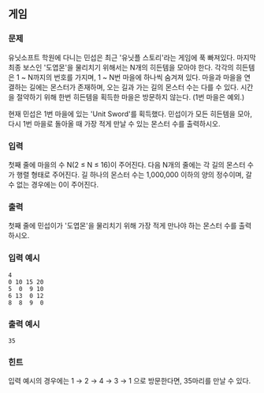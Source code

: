 ## 게임

### 문제

유닛소프트 학원에 다니는 민섭은 최근 '유닛플 스토리'라는 게임에 푹 빠져있다. 마지막 최종 보스인 '도엽몬'을 물리치기 위해서는 N개의 히든템을 모아야 한다. 각각의 히든템은 1 ~ N까지의 번호를 가지며, 1 ~ N번 마을에 하나씩 숨겨져 있다. 마을과 마을을 연결하는 길에는 몬스터가 존재하며, 오는 길과 가는 길의 몬스터 수는 다를 수 있다. 시간을 절약하기 위해 한번 히든템을 획득한 마을은 방문하지 않는다. (1번 마을은 예외.)

현재 민섭은 1번 마을에 있는 'Unit Sword'를 획득했다. 민섭이가 모든 히든템을 모아, 다시 1번 마을로 돌아올 때 가장 적게 만날 수 있는 몬스터 수를 출력하시오.

### 입력

첫째 줄에 마을의 수 N(2 ≤ N ≤ 16)이 주어진다. 다음 N개의 줄에는 각 길의 몬스터 수가 행렬 형태로 주어진다. 길 하나의 몬스터 수는 1,000,000 이하의 양의 정수이며, 갈 수 없는 경우에는 0이 주어진다.

### 출력

첫째 줄에 민섭이가 '도엽몬'을 물리치기 위해 가장 적게 만나야 하는 몬스터 수를 출력하시오.

### 입력 예시

```
4
0 10 15 20
5  0  9 10
6 13  0 12
8  8  9  0
```

### 출력 예시

```
35
```

### 힌트

입력 예시의 경우에는 1 → 2 → 4 → 3 → 1 으로 방문한다면, 35마리를 만날 수 있다.
